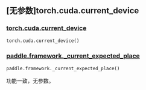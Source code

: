 ## [无参数]torch.cuda.current_device

### [torch.cuda.current_device](https://pytorch.org/docs/1.13/generated/torch.cuda.current_device.html#torch.cuda.current_device)

```python
torch.cuda.current_device()
```

### [paddle.framework._current_expected_place]()

```python
paddle.framework._current_expected_place()
```

功能一致，无参数。
